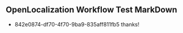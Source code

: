 ## OpenLocalization Workflow Test MarkDown
* 842e0874-df70-4f70-9ba9-835aff811fb5 thanks!

<!--HONumber=Jul16_HO5-->


